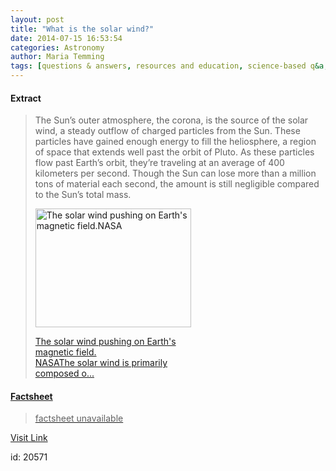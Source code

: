 ```yaml
---
layout: post
title: "What is the solar wind?"
date: 2014-07-15 16:53:54
categories: Astronomy
author: Maria Temming
tags: [questions & answers, resources and education, science-based q&a, solar wind]
---
```



#### Extract
>The Sun’s outer atmosphere, the corona, is the source of the solar wind, a steady outflow of charged particles from the Sun. These particles have gained enough energy to fill the heliosphere, a region of space that extends well past the orbit of Pluto. As these particles flow past Earth’s orbit, they’re traveling at an average of 400 kilometers per second. Though the Sun can lose more than a million tons of material each second, the amount is still negligible compared to the Sun’s total mass.<div id="attachment_255425889" style="width: 259px" class="wp-caption alignright"><a href="http://d366w3m5tf0813.cloudfront.net/wp-content/uploads/solar-wind.jpg"><img class="size-medium wp-image-255425889" src="http://d366w3m5tf0813.cloudfront.net/wp-content/uploads/solar-wind-249x190.jpg" alt="The solar wind pushing on Earth's magnetic field.NASA" width="249" height="190" /><p class="wp-caption-text">The solar wind pushing on Earth's magnetic field.<br />NASAThe solar wind is primarily composed o...

#### Factsheet
>factsheet unavailable

[Visit Link](http://www.skyandtelescope.com/astronomy-resources/solar-wind/)

id:   20571
